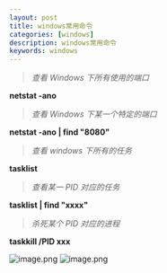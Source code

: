 ```yaml
---
layout: post
title: windows常用命令
categories: [windows]
description: windows常用命令
keywords: windows
---
```


<meta name="referrer" content="no-referrer"/>

> *查看 Windows 下所有使用的端口*​

**netstat -ano**

> *查看 Windows 下某一个特定的端口*​

**netstat -ano | find "8080"**

> *查看 windows 下所有的任务*​

**tasklist**

> *查看某一 PID 对应的任务*​

**tasklist | find "xxxx"**

> *杀死某个 PID 对应的进程*​

**taskkill /PID xxx**
**​**

![image.png](https://cdn.nlark.com/yuque/0/2021/png/659846/1635739955565-5d4d061f-e344-49e7-845c-1556b0baa97d.png#clientId=ud4f9e13b-2305-4&from=paste&height=384&id=u58704e3c&margin=%5Bobject%20Object%5D&name=image.png&originHeight=898&originWidth=1420&originalType=binary&ratio=1&size=381537&status=done&style=none&taskId=u5690d225-aa4f-4843-8e9a-4350f5f5362&width=608)
![image.png](https://cdn.nlark.com/yuque/0/2021/png/659846/1635739975664-f8e19d27-6e36-41f2-8e16-4c579a4ef7cb.png#clientId=ud4f9e13b-2305-4&from=paste&height=200&id=u1a3e3a68&margin=%5Bobject%20Object%5D&name=image.png&originHeight=400&originWidth=1254&originalType=binary&ratio=1&size=146076&status=done&style=none&taskId=u057cba4d-d1bb-4f16-a245-956407fae1b&width=627)
